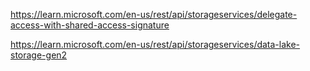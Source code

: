https://learn.microsoft.com/en-us/rest/api/storageservices/delegate-access-with-shared-access-signature


https://learn.microsoft.com/en-us/rest/api/storageservices/data-lake-storage-gen2